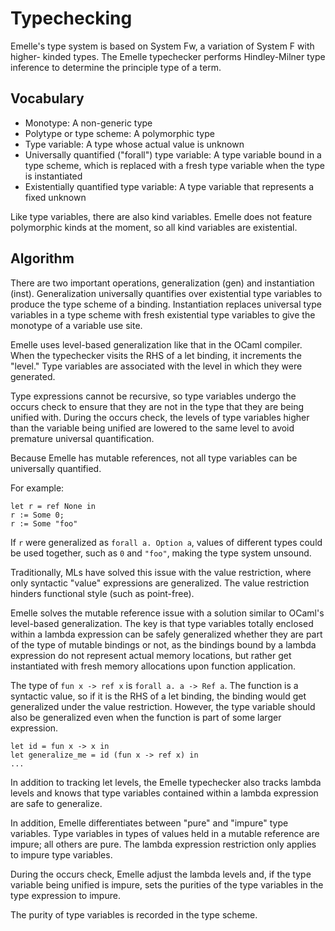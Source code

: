 # Typechecking

Emelle's type system is based on System Fw, a variation of System F with higher-
kinded types. The Emelle typechecker performs Hindley-Milner type inference to
determine the principle type of a term.

## Vocabulary

- Monotype: A non-generic type
- Polytype or type scheme: A polymorphic type
- Type variable: A type whose actual value is unknown
- Universally quantified ("forall") type variable: A type variable bound in a
  type scheme, which is replaced with a fresh type variable when the type is
  instantiated
- Existentially quantified type variable: A type variable that represents a
  fixed unknown

Like type variables, there are also kind variables. Emelle does not feature
polymorphic kinds at the moment, so all kind variables are existential.

## Algorithm

There are two important operations, generalization (gen) and instantiation
(inst). Generalization universally quantifies over existential type variables to
produce the type scheme of a binding. Instantiation replaces universal type
variables in a type scheme with fresh existential type variables to give the
monotype of a variable use site.

Emelle uses level-based generalization like that in the OCaml compiler. When the
typechecker visits the RHS of a let binding, it increments the "level." Type
variables are associated with the level in which they were generated.

Type expressions cannot be recursive, so type variables undergo the occurs check
to ensure that they are not in the type that they are being unified with. During
the occurs check, the levels of type variables higher than the variable being
unified are lowered to the same level to avoid premature universal
quantification.

Because Emelle has mutable references, not all type variables can be universally
quantified.

For example:

    let r = ref None in
    r := Some 0;
    r := Some "foo"

If `r` were generalized as `forall a. Option a`, values of different types could
be used together, such as `0` and `"foo"`, making the type system unsound.

Traditionally, MLs have solved this issue with the value restriction, where only
syntactic "value" expressions are generalized. The value restriction hinders
functional style (such as point-free).

Emelle solves the mutable reference issue with a solution similar to OCaml's
level-based generalization. The key is that type variables totally enclosed
within a lambda expression can be safely generalized whether they are part
of the type of mutable bindings or not, as the bindings bound by a lambda
expression do not represent actual memory locations, but rather get instantiated
with fresh memory allocations upon function application.

The type of `fun x -> ref x` is `forall a. a -> Ref a`. The function is a
syntactic value, so if it is the RHS of a let binding, the binding would get
generalized under the value restriction. However, the type variable should also
be generalized even when the function is part of some larger expression.

    let id = fun x -> x in
    let generalize_me = id (fun x -> ref x) in
    ...

In addition to tracking let levels, the Emelle typechecker also tracks lambda
levels and knows that type variables contained within a lambda expression are
safe to generalize.

In addition, Emelle differentiates between "pure" and "impure" type variables.
Type variables in types of values held in a mutable reference are impure; all
others are pure. The lambda expression restriction only applies to impure type
variables.

During the occurs check, Emelle adjust the lambda levels and, if the type
variable being unified is impure, sets the purities of the type variables in the
type expression to impure.

The purity of type variables is recorded in the type scheme.
